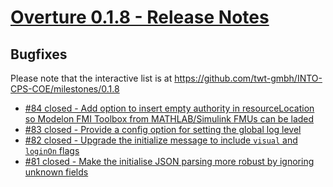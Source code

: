 
# [Overture 0.1.8 - Release Notes](https://github.com/twt-gmbh/INTO-CPS-COE/milestones/0.1.8)

## Bugfixes

Please note that the interactive list is at <https://github.com/twt-gmbh/INTO-CPS-COE/milestones/0.1.8>
* [#84 closed - Add option to insert empty authority in resourceLocation so Modelon FMI Toolbox from MATHLAB/Simulink FMUs can be laded](https://github.com/twt-gmbh/INTO-CPS-COE/issues/84)
* [#83 closed - Provide a config option for setting the global log level](https://github.com/twt-gmbh/INTO-CPS-COE/issues/83)
* [#82 closed - Upgrade the initialize message to include `visual` and `loginOn` flags](https://github.com/twt-gmbh/INTO-CPS-COE/issues/82)
* [#81 closed - Make the initialise JSON parsing more robust by ignoring unknown fields](https://github.com/twt-gmbh/INTO-CPS-COE/issues/81)

